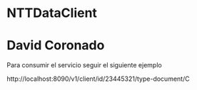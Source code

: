 # NTTDataClient
# David Coronado 

 Para consumir el servicio seguir el siguiente ejemplo 

http://localhost:8090/v1/client/id/23445321/type-document/C
